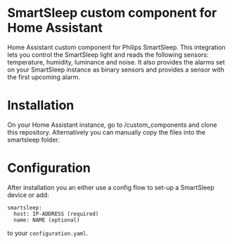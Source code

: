 # SmartSleep custom component for Home Assistant
Home Assistant custom component for Philips SmartSleep. This integration lets you control the SmartSleep light and reads the following sensors: temperature, humidity, luminance and noise. It also provides the alarms set on your SmartSleep instance as binary sensors and provides a sensor with the first upcoming alarm.

# Installation
On your Home Assistant instance, go to /custom_components and clone this repository. Alternatively you can manually copy the files into the smartsleep folder.

# Configuration
After installation you an either use a config flow to set-up a SmartSleep device or add:
```
smartsleep:
  host: IP-ADDRESS (required)
  name: NAME (optional)
```
to your ```configuration.yaml```.
